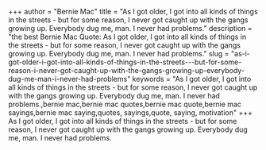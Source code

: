 +++
author = "Bernie Mac"
title = "As I got older, I got into all kinds of things in the streets - but for some reason, I never got caught up with the gangs growing up. Everybody dug me, man. I never had problems."
description = "the best Bernie Mac Quote: As I got older, I got into all kinds of things in the streets - but for some reason, I never got caught up with the gangs growing up. Everybody dug me, man. I never had problems."
slug = "as-i-got-older-i-got-into-all-kinds-of-things-in-the-streets---but-for-some-reason-i-never-got-caught-up-with-the-gangs-growing-up-everybody-dug-me-man-i-never-had-problems"
keywords = "As I got older, I got into all kinds of things in the streets - but for some reason, I never got caught up with the gangs growing up. Everybody dug me, man. I never had problems.,bernie mac,bernie mac quotes,bernie mac quote,bernie mac sayings,bernie mac saying,quotes, sayings,quote, saying, motivation"
+++
As I got older, I got into all kinds of things in the streets - but for some reason, I never got caught up with the gangs growing up. Everybody dug me, man. I never had problems.
